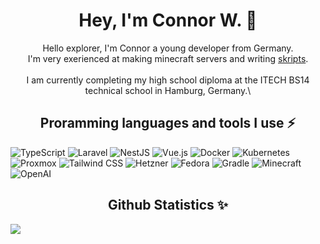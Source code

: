 <!-- Introduction -->
<h1 align="center" >Hey, I'm Connor W. 👋</h1>
<p align="center" >
  Hello explorer, I'm Connor a young developer from Germany.<br>
  I'm very exerienced at making minecraft servers and writing <a target='_blank' href='https://github.com/SkriptLang/Skript'>skripts</a>.<br><br>
  I am currently completing my high school diploma at the ITECH BS14 technical school in Hamburg, Germany.\
</p>

<!-- Interests -->
<h2 align="center" >Proramming languages and tools I use ⚡</h2>
<img src="https://img.shields.io/badge/-TypeScript-3178C6?style=for-the-badge&logo=typescript&logoColor=white" alt="TypeScript" />
<img src="https://img.shields.io/badge/-Laravel-FF2D20?style=for-the-badge&logo=laravel&logoColor=white" alt="Laravel" />
<img src="https://img.shields.io/badge/-NestJS-E0234E?style=for-the-badge&logo=nestjs&logoColor=white" alt="NestJS" />
<img src="https://img.shields.io/badge/-Vue.JS-4FC08D?style=for-the-badge&logo=vue-dot-js&logoColor=white" alt="Vue.js" />
<img src="https://img.shields.io/badge/-Docker-2496ED?style=for-the-badge&logo=docker&logoColor=white" alt="Docker" />
<img src="https://img.shields.io/badge/-Kubernetes-326CE5?style=for-the-badge&logo=kubernetes&logoColor=white" alt="Kubernetes" />
<img src="https://img.shields.io/badge/-Proxmox-2C3E50?style=for-the-badge&logo=proxmox&logoColor=white" alt="Proxmox" />
<img src="https://img.shields.io/badge/-Tailwind_CSS-38B2AC?style=for-the-badge&logo=tailwind-css&logoColor=white" alt="Tailwind CSS" />
<img src="https://img.shields.io/badge/-Hetzner-FFB900?style=for-the-badge&logo=hetzner&logoColor=white" alt="Hetzner" />
<img src="https://img.shields.io/badge/-Fedora-294172?style=for-the-badge&logo=fedora&logoColor=white" alt="Fedora" />
<img src="https://img.shields.io/badge/-Gradle-02303A?style=for-the-badge&logo=gradle&logoColor=white" alt="Gradle" />
<img src="https://img.shields.io/badge/-Minecraft-47A8E6?style=for-the-badge&logo=minecraft&logoColor=white" alt="Minecraft" />
<img src="https://img.shields.io/badge/-OpenAI-000000?style=for-the-badge&logo=openai&logoColor=white" alt="OpenAI" />

<!-- Statistics -->
<h2 align="center" >Github Statistics ✨</h2>
<img src='https://github-readme-stats.vercel.app/api?username=sluhtie&show_icons=true&theme=radical&hide_rank=true' align="center" >

<!--
**sluhtie/sluhtie** is a ✨ _special_ ✨ repository because its `README.md` (this file) appears on your GitHub profile.

Here are some ideas to get you started:

- 🔭 I’m currently working on ...
- 🌱 I’m currently learning ...
- 👯 I’m looking to collaborate on ...
- 🤔 I’m looking for help with ...
- 💬 Ask me about ...
- 📫 How to reach me: ...
- 😄 Pronouns: ...
- ⚡ Fun fact: ...
-->
